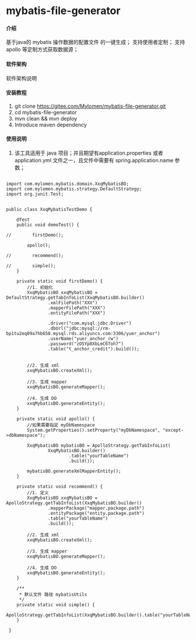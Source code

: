 # mybatis-file-generator

#### 介绍

基于java的 mybatis 操作数据的配置文件 的一键生成；
支持使用者定制； 
支持apollo 等定制方式获取数据源；

#### 软件架构

软件架构说明

#### 安装教程

1.  git clone https://gitee.com/Mylomen/mybatis-file-generator.git
2.  cd  mybatis-file-generator
3.  mvn clean && mvn deploy
4.  Introduce maven dependency

#### 使用说明

1. 该工具适用于 java 项目；并且期望有application.properties 或者 application.yml 文件之一，且文件中需要有 spring.application.name 参数；
```aidl

import com.mylomen.mybatis.domain.XxqMybatisBO;
import com.mylomen.mybatis.strategy.DefaultStrategy;
import org.junit.Test;


public class XxqMybatisTestDemo {

    @Test
    public void demoTest() {

//        firstDemo();

        apollo();

//        recommend();

//        simple();
    }

    private static void firstDemo() {
        //1. 初始化
        XxqMybatisBO xxqMybatisBO = DefaultStrategy.getTabInfoList(XxqMybatisBO.builder()
                .xmlFilePath("XXX")
                .mapperFilePath("XXX")
                .entityFilePath("XXX")

                .driver("com.mysql.jdbc.Driver")
                .dbUrl("jdbc:mysql://rm-bp1tu2eq09a7hb658.mysql.rds.aliyuncs.com:3306/yuer_anchor")
                .userName("yuer_anchor_rw")
                .password("zOSYp8XbLmC6Toh7")
                .table("t_anchor_credit").build());


        //2. 生成 xml
        xxqMybatisBO.createXml();

        //3. 生成 mapper
        xxqMybatisBO.generateMapper();

        //4. 生成 DO
        xxqMybatisBO.generateEntity();
    }

    private static void apollo() {
        //如果需要指定 myDbNamespace
        System.getProperties().setProperty("myDbNamespace", "except->dbNamespace");

        XxqMybatisBO mybatisBO = ApolloStrategy.getTabInfoList(
                XxqMybatisBO.builder()
                        .table("yourTableName")
                        .build());

        mybatisBO.generateXmlMapperEntity();
    }

    private static void recommend() {
        //1. 定义
        XxqMybatisBO xxqMybatisBO = ApolloStrategy.getTabInfoList(XxqMybatisBO.builder()
                .mapperPackage("mapper.package.path")
                .entityPackage("entity.package.path")
                .table("yourTableName")
                .build());

        //2. 生成 xml
        xxqMybatisBO.createXml();

        //3. 生成 mapper
        xxqMybatisBO.generateMapper();

        //4. 生成 DO
        xxqMybatisBO.generateEntity();
    }

    /**
     * 默认文件 路径 mybatisUtils
     */
    private static void simple() {
        ApolloStrategy.getTabInfoList(XxqMybatisBO.builder().table("yourTableName").build()).generateXmlMapperEntity();
    }
    
 }

```